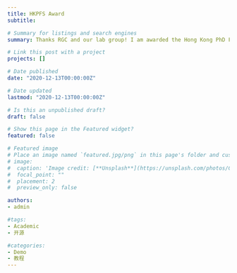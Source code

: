 ```yaml
---
title: HKPFS Award
subtitle: 

# Summary for listings and search engines
summary: Thanks RGC and our lab group! I am awarded the Hong Kong PhD Fellowship Scholarship (HKPFS) since 2022.

# Link this post with a project
projects: []

# Date published
date: "2020-12-13T00:00:00Z"

# Date updated
lastmod: "2020-12-13T00:00:00Z"

# Is this an unpublished draft?
draft: false

# Show this page in the Featured widget?
featured: false

# Featured image
# Place an image named `featured.jpg/png` in this page's folder and customize its options here.
# image:
#  caption: 'Image credit: [**Unsplash**](https://unsplash.com/photos/CpkOjOcXdUY)'
#  focal_point: ""
#  placement: 2
#  preview_only: false

authors:
- admin

#tags:
- Academic
- 开源

#categories:
- Demo
- 教程
---
```


